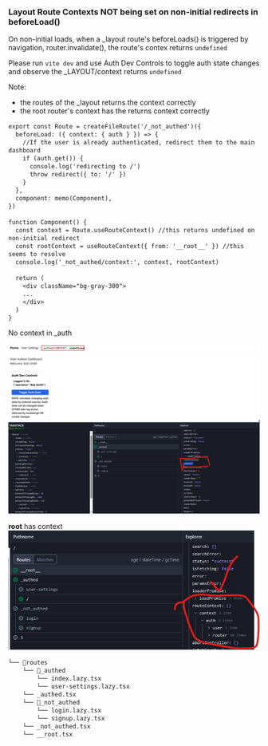 ### Layout Route Contexts NOT being set on non-initial redirects in beforeLoad()

On non-initial loads, when a _layout route's beforeLoads() is triggered by <Link /> navigation, router.invalidate(), the route's contex returns `undefined`

Please run `vite dev` and use Auth Dev Controls to toggle auth state changes and observe the _LAYOUT/context returns `undefined`

Note: 
- the <outlet /> routes of the _layout returns the context correctly
- the root router's context has the returns context correctly

```tsx
export const Route = createFileRoute('/_not_authed')({
  beforeLoad: ({ context: { auth } }) => {
    //If the user is already authenticated, redirect them to the main dashboard
    if (auth.get()) {
      console.log('redirecting to /')
      throw redirect({ to: '/' })
    }
  },
  component: memo(Component),
})

function Component() {
  const context = Route.useRouteContext() //this returns undefined on non-initial redirect
  const rootContext = useRouteContext({ from: '__root__' }) //this seems to resolve
  console.log('_not_authed/context:', context, rootContext)

  return (
    <div className="bg-gray-300">
    ...
    </div>
  )
}
```

No context in _auth

![alt text](image.png)

__root__ has context
![alt text](image-1.png)



```
└── 📁routes
    └── 📁_authed 
        └── index.lazy.tsx
        └── user-settings.lazy.tsx
    └── _authed.tsx
    └── 📁_not_authed
        └── login.lazy.tsx
        └── signup.lazy.tsx
    └── _not_authed.tsx
    └── __root.tsx
```